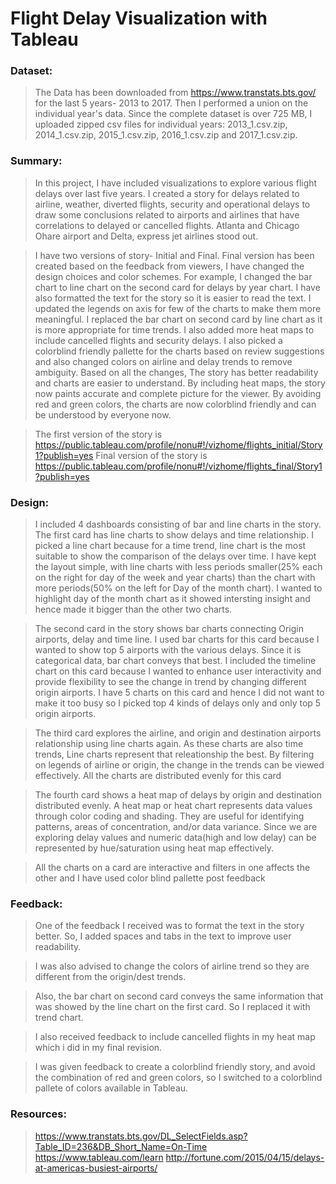 # Flight Delay Visualization with Tableau
### Dataset: 
> The Data has been downloaded from https://www.transtats.bts.gov/ for the last 5 years- 2013 to 2017. Then I performed a union on the individual year's data. Since the complete dataset is over 725 MB, I uploaded zipped csv files for individual years: 2013_1.csv.zip, 2014_1.csv.zip, 2015_1.csv.zip, 2016_1.csv.zip and 2017_1.csv.zip.

### Summary: 
> In this project, I have included visualizations to explore various flight delays over last five years. I created a story for delays related to airline, weather, diverted flights, security and operational delays to draw some conclusions related to airports and airlines that have correlations to delayed or cancelled flights.
Atlanta and Chicago Ohare airport and Delta, express jet airlines stood out.

>  I have two versions of story- Initial and Final. Final version has been created based on the feedback from viewers, I have changed the design choices and color schemes. For example, I changed the bar chart to line chart on the second card for delays by year chart. I have also formatted the text for the story so it is easier to read the text. I updated the legends on axis for few of the charts to make them more meaningful. I replaced the bar chart on second card by line chart as it is more appropriate for time trends. I also added more heat maps to include cancelled flights and security delays. I also picked a colorblind friendly pallette for the charts based on review suggestions and also changed colors on airline and delay trends to remove ambiguity. Based on all the changes, The story has better readability and charts are easier to understand. By including heat maps, the story now paints accurate and complete picture for the viewer. By avoiding red and green colors, the charts are now colorblind friendly and can be understood by everyone now.

> The first version of the story is https://public.tableau.com/profile/nonu#!/vizhome/flights_initial/Story1?publish=yes
> Final version of the story is https://public.tableau.com/profile/nonu#!/vizhome/flights_final/Story1?publish=yes

### Design: 
> I included 4 dashboards consisting of bar and line charts in the story. The first card has line charts to show delays and time relationship. I picked a line chart because for a time trend, line chart is the most suitable to show the comparison of the delays over time. I have kept the layout simple, with line charts with less periods smaller(25% each on the right for day of the week and year charts) than the chart with more periods(50% on the left for Day of the month chart). I wanted to highlight day of the month chart as it showed intersting insight and hence made it bigger than the other two charts.

>The second card in the story shows bar charts connecting Origin airports, delay and time line. I used bar charts for this card because I wanted to show top 5 airports with the various delays. Since it is categorical data, bar chart conveys that best. I included the timeline chart on this card because I wanted to enhance user interactivity and provide flexibility to see the change in trend by changing different origin airports. I have 5 charts on this card and hence I did not want to make it too busy so I picked top 4 kinds of delays only and only top 5 origin airports.

> The third card explores the airline, and origin and destination airports relationship using line charts again. As these charts are also time trends, Line charts represent that releationship the best. By filtering on legends of airline or origin, the change in the trends can be viewed effectively. All the charts are distributed evenly for this card

> The fourth card shows a heat map of delays by origin and destination distributed evenly. A heat map or heat chart represents data values through color coding and shading. They are useful for identifying patterns, areas of concentration, and/or data variance. Since we are exploring delay values and numeric data(high and low delay) can be represented by hue/saturation using heat map effectively.

> All the charts on a card are interactive and filters in one affects the other and I have used color blind pallette post feedback

### Feedback: 
> One of the feedback I received was to format the text in the story better. So, I added spaces and tabs in the text to improve user readability.

> I was also advised to change the colors of airline trend so they are different from the origin/dest trends. 

>Also, the bar chart on second card conveys the same information that was showed by the line chart on the first card. So I replaced it with trend chart.

>I also received feedback to include cancelled flights in my heat map which i did in my final revision.

> I was given feedback to create a colorblind friendly story, and avoid the combination of red and green colors, so I switched to a colorblind pallete of colors available in Tableau.

### Resources: 
> https://www.transtats.bts.gov/DL_SelectFields.asp?Table_ID=236&DB_Short_Name=On-Time
> https://www.tableau.com/learn
> http://fortune.com/2015/04/15/delays-at-americas-busiest-airports/
